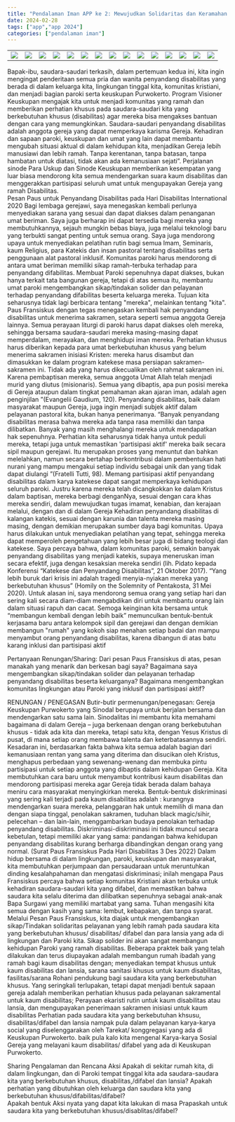 ```yaml
---
title: "Pendalaman Iman APP ke 2: Mewujudkan Solidaritas dan Keramahan pada Kaum Disabilitas"
date: 2024-02-28
tags: ["app","app 2024"]
categories: ["pendalaman iman"]
---
```

| | | | | | | | | | | | | | | |
|---|---|---|---|---|---|---|---|---|---|---|---|---|---|---|
| ![](/img/app28feb243.avif) | ![](/img/app28feb248.avif) | ![](/img/app28feb2410.avif) | ![](/img/app28feb2411.avif) | ![](/img/app28feb2412.avif) | ![](/img/app28feb2413.avif) | ![](/img/app28feb2414.avif) | ![](/img/app28feb244.avif) | ![](/img/app28feb245.avif) | ![](/img/app28feb246.avif) | ![](/img/app28feb247.avif) | ![](/img/app28feb249.avif) | ![](/img/app28feb24.avif) | ![](/img/app28feb241.avif) | ![](/img/app28feb242.avif) | 

Bapak-ibu, saudara-saudari terkasih, dalam pertemuan kedua ini, kita ingin mengingat penderitaan semua pria dan wanita penyandang disabilitas yang berada di dalam keluarga kita, lingkungan tinggal kita, komunitas kristiani, dan menjadi bagian paroki serta keuskupan Purwokerto. Program Visioner Keuskupan mengajak kita untuk menjadi komunitas yang ramah dan memberikan perhatian khusus pada saudara-saudari kita yang berkebutuhan khusus (disabilitas) agar mereka bisa mengakses bantuan dengan cara yang memungkinkan.
Saudara-saudari penyandang disabilitas adalah anggota gereja yang dapat memperkaya karisma Gereja. Kehadiran dan sapaan paroki, keuskupan dan umat yang lain dapat membantu mengubah situasi aktual di dalam kehidupan kita, menjadikan Gereja lebih manusiawi dan lebih ramah. Tanpa kerentanan, tanpa batasan, tanpa hambatan untuk diatasi, tidak akan ada kemanusiaan sejati”. Perjalanan sinode Para Uskup dan Sinode Keuskupan memberikan kesempatan yang luar biasa mendorong kita semua mendengarkan suara kaum disabilitas dan menggerakkan partisipasi seluruh umat untuk mengupayakan Gereja yang ramah Disabilitas.   
Pesan Paus untuk Penyandang Disabilitas pada Hari Disabilitas International 2020
Bagi lembaga gerejawi, saya menegaskan kembali perlunya menyediakan sarana yang sesuai dan dapat diakses dalam penanganan umat beriman. Saya juga berharap ini dapat tersedia bagi mereka yang membutuhkannya, sejauh mungkin bebas biaya, juga melalui teknologi baru yang terbukti sangat penting untuk semua orang. Saya juga mendorong upaya untuk menyediakan pelatihan rutin bagi semua Imam, Seminaris, kaum Religius, para Katekis dan insan pastoral tentang disabilitas serta penggunaan alat pastoral inklusif. 
Komunitas paroki harus mendorong di antara umat beriman memiliki sikap ramah-terbuka terhadap para penyandang difabilitas. Membuat Paroki sepenuhnya dapat diakses, bukan hanya terkait tata bangunan gereja, tetapi di atas semua itu, membantu umat paroki mengembangkan sikap/tindakan solider dan pelayanan terhadap penyandang difabilitas beserta keluarga mereka. Tujuan kita seharusnya tidak lagi berbicara tentang "mereka", melainkan tentang "kita".
Paus Fransiskus dengan tegas menegaskan kembali hak penyandang disabilitas untuk menerima sakramen, setara seperti semua anggota Gereja lainnya. Semua perayaan liturgi di paroki harus dapat diakses oleh mereka, sehingga bersama saudara-saudari mereka masing-masing dapat memperdalam, merayakan, dan menghidupi iman mereka. Perhatian khusus harus diberikan kepada para umat berkebutuhan khusus yang belum menerima sakramen inisiasi Kristen: mereka harus disambut dan dimasukkan ke dalam program katekese masa persiapan sakramen-sakramen ini. Tidak ada yang harus dikecualikan oleh rahmat sakramen ini. Karena pembaptisan mereka, semua anggota Umat Allah telah menjadi murid yang diutus (misionaris). Semua yang dibaptis, apa pun posisi mereka di Gereja ataupun dalam tingkat pemahaman akan ajaran iman, adalah agen penginjilan ”(Evangelii Gaudium, 120). 
Penyandang disabilitas, baik dalam masyarakat maupun Gereja, juga ingin menjadi subjek aktif dalam pelayanan pastoral kita, bukan hanya penerimanya. “Banyak penyandang disabilitas merasa bahwa mereka ada tanpa rasa memiliki dan tanpa dilibatkan. Banyak yang masih menghalangi mereka untuk mendapatkan hak sepenuhnya. Perhatian kita seharusnya tidak hanya untuk peduli mereka, tetapi juga untuk memastikan 'partisipasi aktif' mereka baik secara sipil maupun gerejawi. Itu merupakan proses yang menuntut dan bahkan melelahkan, namun secara bertahap berkontribusi dalam pembentukan hati nurani yang mampu mengakui setiap individu sebagai unik dan yang tidak dapat diulangi ”(Fratelli Tutti, 98). Memang partisipasi aktif penyandang disabilitas dalam karya katekese dapat sangat memperkaya kehidupan seluruh paroki. Justru karena mereka telah dicangkokkan ke dalam Kristus dalam baptisan, mereka berbagi denganNya, sesuai dengan cara khas mereka sendiri, dalam mewujudkan tugas imamat, kenabian, dan kerajaan melalui, dengan dan di dalam Gereja
Kehadiran penyandang disabilitas di kalangan katekis, sesuai dengan karunia dan talenta mereka masing masing, dengan demikian merupakan sumber daya bagi komunitas. Upaya harus dilakukan untuk menyediakan pelatihan yang tepat, sehingga mereka dapat memperoleh pengetahuan yang lebih besar juga di bidang teologi dan katekese. Saya percaya bahwa, dalam komunitas paroki, semakin banyak penyandang disabilitas yang menjadi katekis, supaya meneruskan iman secara efektif, juga dengan kesaksian mereka sendiri (lih. Pidato kepada Konferensi “Katekese dan Penyandang Disabilitas”, 21 Oktober 2017). “Yang lebih buruk dari krisis ini adalah tragedi menyia-nyiakan mereka yang berkebutuhan khusus” (Homily on the Solemnity of Pentakosta, 31 Mei 2020). Untuk alasan ini, saya mendorong semua orang yang setiap hari dan sering kali secara diam-diam mengabdikan diri untuk membantu orang lain dalam situasi rapuh dan cacat. Semoga keinginan kita bersama untuk “membangun kembali dengan lebih baik” memunculkan bentuk-bentuk kerjasama baru antara kelompok sipil dan gerejawi dan dengan demikian membangun "rumah" yang kokoh siap menahan setiap badai dan mampu menyambut orang penyandang disabilitas, karena dibangun di atas batu karang inklusi dan partisipasi aktif

Pertanyaan Renungan/Sharing:
Dari pesan Paus Fransiskus di atas, pesan manakah yang menarik dan berkesan bagi saya? 
Bagaimana saya mengembangkan sikap/tindakan solider dan pelayanan terhadap penyandang disabilitas beserta keluarganya? 
Bagaimana mengembangkan komunitas lingkungan atau Paroki yang inklusif dan partisipasi aktif?

RENUNGAN / PENEGASAN
Butir-butir permenungan/penegasan:
Gereja Keuskupan Purwokerto yang Sinodal berupaya untuk berjalan bersama dan mendengarkan satu sama lain. Sinodalitas ini membantu kita memahami bagaimana di dalam Gereja – juga berkenaan dengan orang berkebutuhan khusus - tidak ada kita dan mereka, tetapi satu kita, dengan Yesus Kristus di pusat, di mana setiap orang membawa talenta dan keterbatasannya sendiri. Kesadaran ini, berdasarkan fakta bahwa kita semua adalah bagian dari kemanusiaan rentan yang sama yang diterima dan disucikan oleh Kristus, menghapus perbedaan yang sewenang-wenang dan membuka pintu partisipasi untuk setiap anggota yang dibaptis dalam kehidupan Gereja. 
Kita membutuhkan cara baru untuk menyambut kontribusi kaum disabilitas dan mendorong partisipasi mereka agar Gereja tidak berada dalam bahaya meniru cara masyarakat menyingkirkan mereka. Bentuk-bentuk diskriminasi yang sering kali terjadi pada kaum disabilitas adalah : kurangnya mendengarkan suara mereka, pelanggaran hak untuk memilih di mana dan dengan siapa tinggal, penolakan sakramen, tuduhan black magic/sihir, pelecehan – dan lain-lain, menggambarkan budaya penolakan terhadap penyandang disabilitas. Diskriminasi-diskriminasi ini tidak muncul secara kebetulan, tetapi memiliki akar yang sama: pandangan bahwa kehidupan penyandang disabilitas kurang berharga dibandingkan dengan orang yang normal. (Surat Paus Fransiskus Pada Hari Disabilitas 3 Des 2022)
Dalam hidup bersama di dalam lingkungan, paroki, keuskupan dan masyarakat, kita membutuhkan perjumpaan dan persaudaraan untuk meruntuhkan dinding kesalahpahaman dan mengatasi diskriminasi; inilah mengapa Paus Fransiskus percaya bahwa setiap komunitas Kristiani akan terbuka untuk kehadiran saudara-saudari kita yang difabel, dan memastikan bahwa saudara kita selalu diterima dan dilibatkan sepenuhnya sebagai anak-anak Bapa Surgawi yang memiliki martabat yang sama. Tuhan mengasihi kita semua dengan kasih yang sama: lembut, kebapakan, dan tanpa syarat.
Melalui Pesan Paus Fransiskus, kita diajak untuk mengembangkan sikap/Tindakan solidaritas pelayanan yang lebih ramah pada saudara kita yang berkebutuhan khusus/ disabilitas/ difabel dan para lansia yang ada di lingkungan dan Paroki kita. Sikap solider ini akan sangat membangun kehidupan Paroki yang ramah disabilitas. Beberapa praktek baik yang telah dilakukan dan terus diupayakan adalah membangun rumah ibadah yang ramah bagi kaum disabilitas dengan; menyediakan tempat khusus untuk kaum disabilitas dan lansia, sarana sanitasi khusus untuk kaum disabilitas, fasilitas/sarana Rohani pendukung bagi saudara kita yang berkebutuhan khusus. Yang seringkali terlupakan, tetapi dapat menjadi bentuk sapaan gereja adalah memberikan perhatian khusus pada pelayanan sakramental untuk kaum disabilitas; Perayaan ekaristi rutin untuk kaum disabilitas atau lansia, dan mengupayakan penerimaan sakramen inisiasi untuk kaum disabilitas 
Perhatian pada saudara kita yang berkebutuhan khsusu, disabilitas/difabel dan lansia nampak pula dalam pelayanan karya-karya social yang diselenggarakan oleh Tarekat/ konggregasi yang ada di Keuskupan Purwokerto. baik pula kalo kita mengenal Karya-karya Sosial Gereja yang melayani kaum disabilitas/ difabel yang ada di Keuskupan Purwokerto.

Sharing Pengalaman dan Rencana Aksi
Apakah di sekitar rumah kita, di dalam lingkungan, dan di Paroki tempat tinggal kita ada saudara-saudara kita yang berkebutuhan khusus, disabilitas,/difabel dan lansia? 
Apakah perhatian yang dibutuhkan oleh keluarga dan saudara kita yang berkebutuhan khusus/difabilitas/difabel?  
Apakah bentuk Aksi nyata yang dapat kita lakukan di masa Prapaskah untuk saudara kita yang berkebutuhan khusus/disablitas/difabel?

